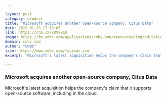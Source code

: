 ```yaml
---

layout: post
category: product
title: "Microsoft acquires another open-source company, Citus Data"
date: 2019-01-28 17:12:03
link: https://cnb.cx/2RVxB1K
image: https://fm.cnbc.com/applications/cnbc.com/resources/img/editorial/2018/10/24/105527449-1540400937284gettyimages-857513606.1910x1000.jpg
domain: cnbc.com
author: "CNBC"
icon: https://www.cnbc.com/favicon.ico
excerpt: "Microsoft's latest acquisition helps the company's claim that it supports open-source software, including in the cloud."

---
```


### Microsoft acquires another open-source company, Citus Data

Microsoft's latest acquisition helps the company's claim that it supports open-source software, including in the cloud.
